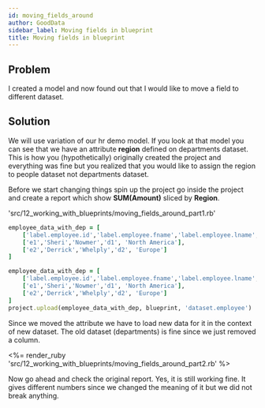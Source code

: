```yaml
---
id: moving_fields_around
author: GoodData
sidebar_label: Moving fields in blueprint
title: Moving fields in blueprint
---
```


Problem
-------

I created a model and now found out that I would like to move a field to
different dataset.

Solution
--------

We will use variation of our hr demo model. If you look at that model
you can see that we have an attribute **region** defined on departments
dataset. This is how you (hypothetically) originally created the project
and everything was fine but you realized that you would like to assign
the region to people dataset not departments dataset.

Before we start changing things spin up the project go inside the
project and create a report which show **SUM(Amount)** sliced by
**Region**.


'src/12\_working\_with\_blueprints/moving\_fields\_around\_part1.rb'
```ruby
employee_data_with_dep = [
    ['label.employee.id','label.employee.fname','label.employee.lname','dataset.department', 'label.department.region'],
    ['e1','Sheri','Nowmer','d1', 'North America'],
    ['e2','Derrick','Whelply','d2', 'Europe']
]

```
```ruby
employee_data_with_dep = [
    ['label.employee.id','label.employee.fname','label.employee.lname','dataset.department', 'label.department.region'],
    ['e1','Sheri','Nowmer','d1', 'North America'],
    ['e2','Derrick','Whelply','d2', 'Europe']
]
project.upload(employee_data_with_dep, blueprint, 'dataset.employee')
```
Since we moved the attribute we have to load new data for it in the
context of new dataset. The old dataset (departments) is fine since we
just removed a column.

&lt;%= render\_ruby
'src/12\_working\_with\_blueprints/moving\_fields\_around\_part2.rb'
%&gt;

Now go ahead and check the original report. Yes, it is still working
fine. It gives different numbers since we changed the meaning of it but
we did not break anything.
